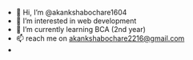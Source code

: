- 👋 Hi, I’m @akankshabochare1604
- 👀 I’m interested in web development 
- 🌱 I’m currently learning BCA (2nd year)
- 📫  reach me on akankshabochare2216@gmail.com
- 

<!---
akankshabochare1604/akankshabochare1604 is a ✨ special ✨ repository because its `README.md` (this file) appears on your GitHub profile.
You can click the Preview link to take a look at your changes.
--->
